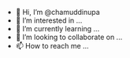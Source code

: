 - 👋 Hi, I’m @chamuddinupa
- 👀 I’m interested in ...
- 🌱 I’m currently learning ...
- 💞️ I’m looking to collaborate on ...
- 📫 How to reach me ...

<!---
chamuddinupa/chamuddinupa is a ✨ special ✨ repository because its `README.md` (this file) appears on your GitHub profile.
You can click the Preview link to take a look at your changes.
--->
